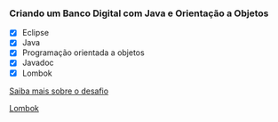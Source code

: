 ### Criando um Banco Digital com Java e Orientação a Objetos

- [x] Eclipse
- [x] Java
- [x] Programação orientada a objetos
- [x] Javadoc
- [x] Lombok

[Saiba mais sobre o desafio]( https://www.dio.me/)

[Lombok](https://projectlombok.org/)
